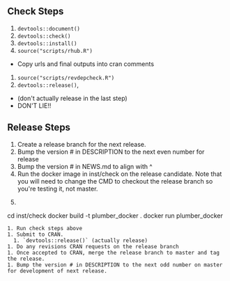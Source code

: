 
## Check Steps

1. `devtools::document()`
1. `devtools::check()`
1. `devtools::install()`
1. `source("scripts/rhub.R")`
  * Copy urls and final outputs into cran comments
1. `source("scripts/revdepcheck.R")`
1. `devtools::release()`,
  * (don't actually release in the last step)
  * DON'T LIE!!


## Release Steps

1. Create a release branch for the next release.
1. Bump the version # in DESCRIPTION to the next even number for release
1. Bump the version # in NEWS.md to align with ^
1. Run the docker image in inst/check on the release candidate. Note that you will need to change the CMD to checkout the release branch so you're testing it, not master.
  1. ```{bash}
cd inst/check
docker build -t plumber_docker .
docker run plumber_docker
```
1. Run check steps above
1. Submit to CRAN.
  1. `devtools::release()` (actually release)
1. Do any revisions CRAN requests on the release branch
1. Once accepted to CRAN, merge the release branch to master and tag the release.
1. Bump the version # in DESCRIPTION to the next odd number on master for development of next release.
